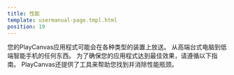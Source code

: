 ```yaml
---
title: 性能
template: usermanual-page.tmpl.html
position: 19
---
```


您的PlayCanvas应用程式可能会在各种类型的装置上放送。 从高端台式电脑到低端智能手机的任何东西。 为了确保您的应用程式达到最佳效果，请遵循以下指南。 PlayCanvas还提供了工具来帮助您找到并消除性能瓶颈。

